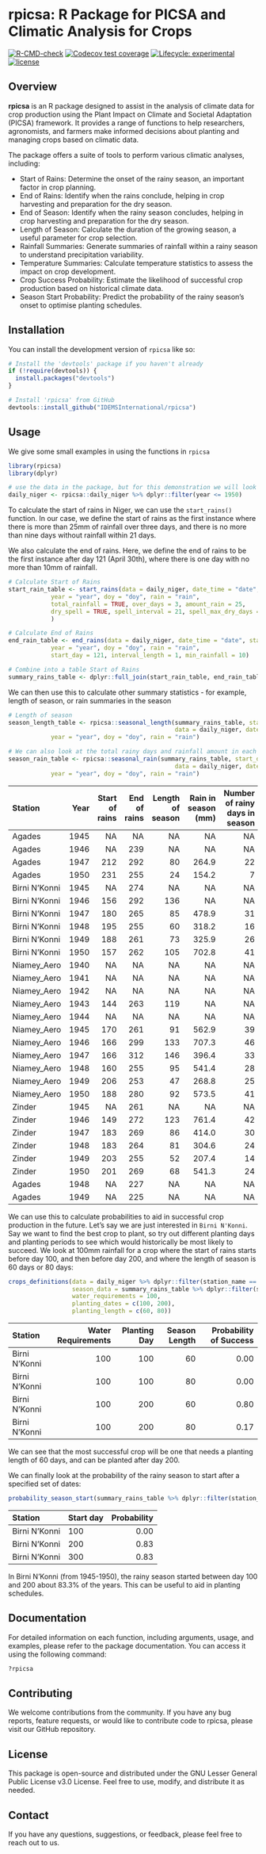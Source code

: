 
<!-- README.md is generated from README.Rmd. Please edit that file -->

# rpicsa: R Package for PICSA and Climatic Analysis for Crops

<!-- badges: start -->

[![R-CMD-check](https://github.com/IDEMSInternational/rpicsa/workflows/R-CMD-check/badge.svg)](https://github.com/IDEMSInternational/rpicsa/actions)
[![Codecov test
coverage](https://codecov.io/gh/IDEMSInternational/rpicsa/branch/main/graph/badge.svg)](https://app.codecov.io/gh/IDEMSInternational/rpicsa?branch=main)
[![Lifecycle:
experimental](https://img.shields.io/badge/lifecycle-experimental-orange.svg)](https://lifecycle.r-lib.org/articles/stages.html#experimental)
[![license](https://img.shields.io/badge/license-LGPL%20(%3E=%203)-lightgrey.svg)](https://www.gnu.org/licenses/lgpl-3.0.en.html)
<!-- badges: end -->

## Overview

**rpicsa** is an R package designed to assist in the analysis of climate
data for crop production using the Plant Impact on Climate and Societal
Adaptation (PICSA) framework. It provides a range of functions to help
researchers, agronomists, and farmers make informed decisions about
planting and managing crops based on climatic data.

The package offers a suite of tools to perform various climatic
analyses, including:

- Start of Rains: Determine the onset of the rainy season, an important
  factor in crop planning.
- End of Rains: Identify when the rains conclude, helping in crop
  harvesting and preparation for the dry season.
- End of Season: Identify when the rainy season concludes, helping in
  crop harvesting and preparation for the dry season.
- Length of Season: Calculate the duration of the growing season, a
  useful parameter for crop selection.
- Rainfall Summaries: Generate summaries of rainfall within a rainy
  season to understand precipitation variability.
- Temperature Summaries: Calculate temperature statistics to assess the
  impact on crop development.
- Crop Success Probability: Estimate the likelihood of successful crop
  production based on historical climate data.
- Season Start Probability: Predict the probability of the rainy
  season’s onset to optimise planting schedules.

## Installation

You can install the development version of `rpicsa` like so:

``` r
# Install the 'devtools' package if you haven't already
if (!require(devtools)) {
  install.packages("devtools")
}

# Install 'rpicsa' from GitHub
devtools::install_github("IDEMSInternational/rpicsa")
```

## Usage

We give some small examples in using the functions in `rpicsa`

``` r
library(rpicsa)
library(dplyr)

# use the data in the package, but for this demonstration we will look at the data before 1950.
daily_niger <- rpicsa::daily_niger %>% dplyr::filter(year <= 1950)
```

To calculate the start of rains in Niger, we can use the `start_rains()`
function. In our case, we define the start of rains as the first
instance where there is more than 25mm of rainfall over three days, and
there is no more than nine days without rainfall within 21 days.

We also calculate the end of rains. Here, we define the end of rains to
be the first instance after day 121 (April 30th), where there is one day
with no more than 10mm of rainfall.

``` r
# Calculate Start of Rains
start_rain_table <- start_rains(data = daily_niger, date_time = "date", station = "station_name",
            year = "year", doy = "doy", rain = "rain",
            total_rainfall = TRUE, over_days = 3, amount_rain = 25,
            dry_spell = TRUE, spell_interval = 21, spell_max_dry_days = 9
            )

# Calculate End of Rains
end_rain_table <- end_rains(data = daily_niger, date_time = "date", station = "station_name",
            year = "year", doy = "doy", rain = "rain",
            start_day = 121, interval_length = 1, min_rainfall = 10)

# Combine into a table Start of Rains
summary_rains_table <- dplyr::full_join(start_rain_table, end_rain_table)
```

We can then use this to calculate other summary statistics - for
example, length of season, or rain summaries in the season

``` r
# Length of season
season_length_table <- rpicsa::seasonal_length(summary_rains_table, start_date = "start_rains", end_date = "end_rains",
                                               data = daily_niger, date_time = "date", station = "station_name",
            year = "year", doy = "doy", rain = "rain")

# We can also look at the total rainy days and rainfall amount in each season
season_rain_table <- rpicsa::seasonal_rain(summary_rains_table, start_date = "start_rains", end_date = "end_rains",
                                               data = daily_niger, date_time = "date", station = "station_name",
            year = "year", doy = "doy", rain = "rain")
```

| Station       | Year | Start of rains | End of rains | Length of season | Rain in season (mm) | Number of rainy days in season |
|:--------------|-----:|---------------:|-------------:|-----------------:|--------------------:|-------------------------------:|
| Agades        | 1945 |             NA |           NA |               NA |                  NA |                             NA |
| Agades        | 1946 |             NA |          239 |               NA |                  NA |                             NA |
| Agades        | 1947 |            212 |          292 |               80 |               264.9 |                             22 |
| Agades        | 1950 |            231 |          255 |               24 |               154.2 |                              7 |
| Birni N’Konni | 1945 |             NA |          274 |               NA |                  NA |                             NA |
| Birni N’Konni | 1946 |            156 |          292 |              136 |                  NA |                             NA |
| Birni N’Konni | 1947 |            180 |          265 |               85 |               478.9 |                             31 |
| Birni N’Konni | 1948 |            195 |          255 |               60 |               318.2 |                             16 |
| Birni N’Konni | 1949 |            188 |          261 |               73 |               325.9 |                             26 |
| Birni N’Konni | 1950 |            157 |          262 |              105 |               702.8 |                             41 |
| Niamey_Aero   | 1940 |             NA |           NA |               NA |                  NA |                             NA |
| Niamey_Aero   | 1941 |             NA |           NA |               NA |                  NA |                             NA |
| Niamey_Aero   | 1942 |             NA |           NA |               NA |                  NA |                             NA |
| Niamey_Aero   | 1943 |            144 |          263 |              119 |                  NA |                             NA |
| Niamey_Aero   | 1944 |             NA |           NA |               NA |                  NA |                             NA |
| Niamey_Aero   | 1945 |            170 |          261 |               91 |               562.9 |                             39 |
| Niamey_Aero   | 1946 |            166 |          299 |              133 |               707.3 |                             46 |
| Niamey_Aero   | 1947 |            166 |          312 |              146 |               396.4 |                             33 |
| Niamey_Aero   | 1948 |            160 |          255 |               95 |               541.4 |                             28 |
| Niamey_Aero   | 1949 |            206 |          253 |               47 |               268.8 |                             25 |
| Niamey_Aero   | 1950 |            188 |          280 |               92 |               573.5 |                             41 |
| Zinder        | 1945 |             NA |          261 |               NA |                  NA |                             NA |
| Zinder        | 1946 |            149 |          272 |              123 |               761.4 |                             42 |
| Zinder        | 1947 |            183 |          269 |               86 |               414.0 |                             30 |
| Zinder        | 1948 |            183 |          264 |               81 |               304.6 |                             24 |
| Zinder        | 1949 |            203 |          255 |               52 |               207.4 |                             14 |
| Zinder        | 1950 |            201 |          269 |               68 |               541.3 |                             24 |
| Agades        | 1948 |             NA |          227 |               NA |                  NA |                             NA |
| Agades        | 1949 |             NA |          225 |               NA |                  NA |                             NA |

We can use this to calculate probabilities to aid in successful crop
production in the future. Let’s say we are just interested in
`Birni N'Konni`. Say we want to find the best crop to plant, so try out
different planting days and planting periods to see which would
historically be most likely to succeed. We look at 100mm rainfall for a
crop where the start of rains starts before day 100, and then before day
200, and where the length of season is 60 days or 80 days:

``` r
crops_definitions(data = daily_niger %>% dplyr::filter(station_name == "Birni N'Konni"), date_time = "date", station = "station_name", year = "year", doy = "doy", rain = "rain",
                  season_data = summary_rains_table %>% dplyr::filter(station_name == "Birni N'Konni"), start_day = "start_rains", end_day = "end_rains",
                  water_requirements = 100,
                  planting_dates = c(100, 200),
                  planting_length = c(60, 80))
```

| Station       | Water Requirements | Planting Day | Season Length | Probability of Success |
|:--------------|-------------------:|-------------:|--------------:|-----------------------:|
| Birni N’Konni |                100 |          100 |            60 |                   0.00 |
| Birni N’Konni |                100 |          100 |            80 |                   0.00 |
| Birni N’Konni |                100 |          200 |            60 |                   0.80 |
| Birni N’Konni |                100 |          200 |            80 |                   0.17 |

We can see that the most successful crop will be one that needs a
planting length of 60 days, and can be planted after day 200.

We can finally look at the probability of the rainy season to start
after a specified set of dates:

``` r
probability_season_start(summary_rains_table %>% dplyr::filter(station_name == "Birni N'Konni"), station = "station_name", start_rains = "start_rains", specified_day = c(100, 200, 300))
```

| Station       | Start day | Probability |
|:--------------|:----------|------------:|
| Birni N’Konni | 100       |        0.00 |
| Birni N’Konni | 200       |        0.83 |
| Birni N’Konni | 300       |        0.83 |

In Birni N’Konni (from 1945-1950), the rainy season started between day
100 and 200 about 83.3% of the years. This can be useful to aid in
planting schedules.

## Documentation

For detailed information on each function, including arguments, usage,
and examples, please refer to the package documentation. You can access
it using the following command:

``` r
?rpicsa
```

## Contributing

We welcome contributions from the community. If you have any bug
reports, feature requests, or would like to contribute code to rpicsa,
please visit our GitHub repository.

## License

This package is open-source and distributed under the GNU Lesser General
Public License v3.0 License. Feel free to use, modify, and distribute it
as needed.

## Contact

If you have any questions, suggestions, or feedback, please feel free to
reach out to us.
